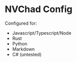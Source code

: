 # NVChad Config

Configured for:

- Javascript/Typescript/Node
- Rust
- Python
- Markdown
- C# (untested)
